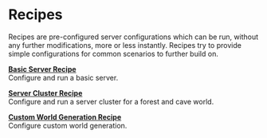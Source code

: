 # Recipes

Recipes are pre-configured server configurations which can be run, without any further modifications, more or less instantly.
Recipes try to provide simple configurations for common scenarios to further build on.

[**Basic Server Recipe**](basic/)  
Configure and run a basic server.

[**Server Cluster Recipe**](cluster/)  
Configure and run a server cluster for a forest and cave world.

[**Custom World Generation Recipe**](world/)  
Configure custom world generation.
